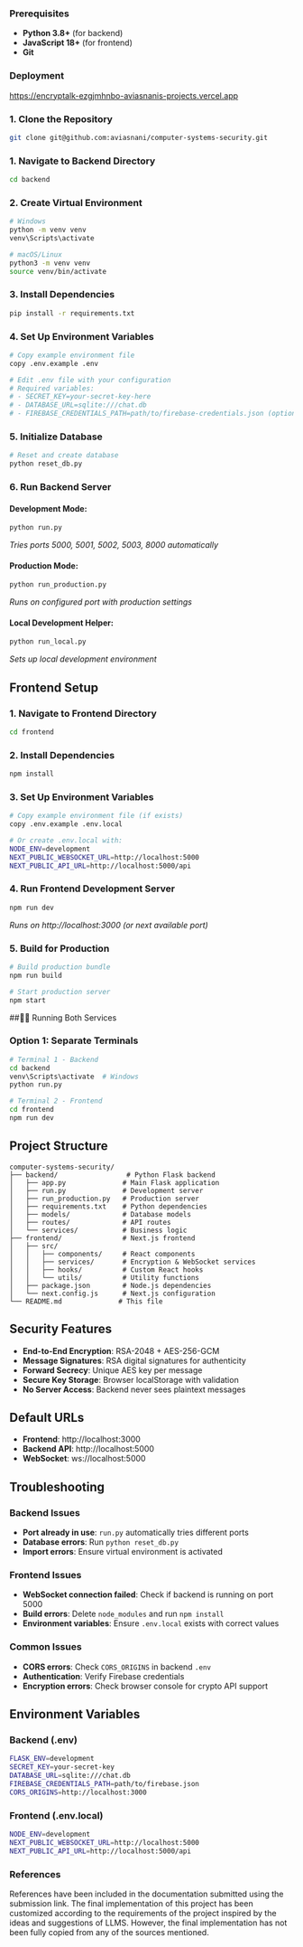 ### Prerequisites

- **Python 3.8+** (for backend)
- **JavaScript 18+** (for frontend)
- **Git**

### Deployment

https://encryptalk-ezgjmhnbo-aviasnanis-projects.vercel.app


### 1. Clone the Repository

```bash
git clone git@github.com:aviasnani/computer-systems-security.git

```

### 1. Navigate to Backend Directory

```bash
cd backend
```

### 2. Create Virtual Environment

```bash
# Windows
python -m venv venv
venv\Scripts\activate

# macOS/Linux
python3 -m venv venv
source venv/bin/activate
```

### 3. Install Dependencies

```bash
pip install -r requirements.txt
```

### 4. Set Up Environment Variables

```bash
# Copy example environment file
copy .env.example .env

# Edit .env file with your configuration
# Required variables:
# - SECRET_KEY=your-secret-key-here
# - DATABASE_URL=sqlite:///chat.db
# - FIREBASE_CREDENTIALS_PATH=path/to/firebase-credentials.json (optional)
```

### 5. Initialize Database

```bash
# Reset and create database
python reset_db.py
```

### 6. Run Backend Server

#### Development Mode:

```bash
python run.py
```

_Tries ports 5000, 5001, 5002, 5003, 8000 automatically_

#### Production Mode:

```bash
python run_production.py
```

_Runs on configured port with production settings_

#### Local Development Helper:

```bash
python run_local.py
```

_Sets up local development environment_

## Frontend Setup

### 1. Navigate to Frontend Directory

```bash
cd frontend
```

### 2. Install Dependencies

```bash
npm install
```

### 3. Set Up Environment Variables

```bash
# Copy example environment file (if exists)
copy .env.example .env.local

# Or create .env.local with:
NODE_ENV=development
NEXT_PUBLIC_WEBSOCKET_URL=http://localhost:5000
NEXT_PUBLIC_API_URL=http://localhost:5000/api
```

### 4. Run Frontend Development Server

```bash
npm run dev
```

_Runs on http://localhost:3000 (or next available port)_

### 5. Build for Production

```bash
# Build production bundle
npm run build

# Start production server
npm start
```

##🏃‍♂️ Running Both Services

### Option 1: Separate Terminals

```bash
# Terminal 1 - Backend
cd backend
venv\Scripts\activate  # Windows
python run.py

# Terminal 2 - Frontend
cd frontend
npm run dev
```

##  Project Structure

```
computer-systems-security/
├── backend/                 # Python Flask backend
│   ├── app.py              # Main Flask application
│   ├── run.py              # Development server
│   ├── run_production.py   # Production server
│   ├── requirements.txt    # Python dependencies
│   ├── models/             # Database models
│   ├── routes/             # API routes
│   └── services/           # Business logic
├── frontend/               # Next.js frontend
│   ├── src/
│   │   ├── components/     # React components
│   │   ├── services/       # Encryption & WebSocket services
│   │   ├── hooks/          # Custom React hooks
│   │   └── utils/          # Utility functions
│   ├── package.json        # Node.js dependencies
│   └── next.config.js      # Next.js configuration
└── README.md              # This file
```

##  Security Features

- **End-to-End Encryption**: RSA-2048 + AES-256-GCM
- **Message Signatures**: RSA digital signatures for authenticity
- **Forward Secrecy**: Unique AES key per message
- **Secure Key Storage**: Browser localStorage with validation
- **No Server Access**: Backend never sees plaintext messages

##  Default URLs

- **Frontend**: http://localhost:3000
- **Backend API**: http://localhost:5000
- **WebSocket**: ws://localhost:5000

##  Troubleshooting

### Backend Issues

- **Port already in use**: `run.py` automatically tries different ports
- **Database errors**: Run `python reset_db.py`
- **Import errors**: Ensure virtual environment is activated

### Frontend Issues

- **WebSocket connection failed**: Check if backend is running on port 5000
- **Build errors**: Delete `node_modules` and run `npm install`
- **Environment variables**: Ensure `.env.local` exists with correct values

### Common Issues

- **CORS errors**: Check `CORS_ORIGINS` in backend `.env`
- **Authentication**: Verify Firebase credentials
- **Encryption errors**: Check browser console for crypto API support

##  Environment Variables

### Backend (.env)

```bash
FLASK_ENV=development
SECRET_KEY=your-secret-key
DATABASE_URL=sqlite:///chat.db
FIREBASE_CREDENTIALS_PATH=path/to/firebase.json
CORS_ORIGINS=http://localhost:3000
```

### Frontend (.env.local)

```bash
NODE_ENV=development
NEXT_PUBLIC_WEBSOCKET_URL=http://localhost:5000
NEXT_PUBLIC_API_URL=http://localhost:5000/api
```
### References

References have been included in the documentation submitted using the submission link. The final implementation of this project has been customized according to the requirements of the project inspired by the ideas and suggestions of LLMS. However, the final implementation has not been fully copied from any of the sources mentioned.
